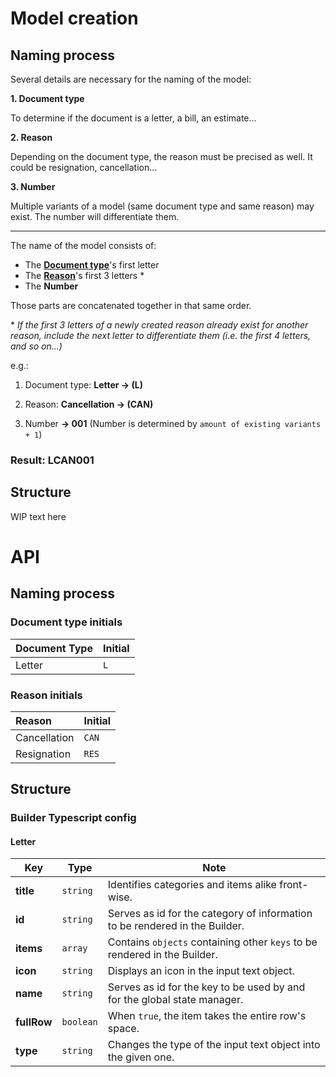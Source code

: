 # Model creation

## Naming process

Several details are necessary for the naming of the model:

**1. Document type**

To determine if the document is a letter, a bill, an estimate...

**2. Reason**

Depending on the document type, the reason must be precised as well. It could be resignation, cancellation...

**3. Number**

Multiple variants of a model (same document type and same reason) may exist. The number will differentiate them.

---

The name of the model consists of:

- The [**Document type**](#document-type-initials)'s first letter
- The [**Reason**](#reason-initials)'s first 3 letters \*
- The **Number**

Those parts are concatenated together in that same order.

\* _If the first 3 letters of a newly created reason already exist for another reason, include the next letter to differentiate them (i.e. the first 4 letters, and so on...)_

e.g.:

1. Document type: **Letter -> (L)**

2. Reason: **Cancellation -> (CAN)**

3. Number **-> 001** (Number is determined by `amount of existing variants + 1`)

### Result: LCAN001

## Structure

WIP text here

# API

## Naming process

### Document type initials

| **Document Type** | **Initial** |
| :---------------- | :---------- |
| Letter            | `L`         |

### Reason initials

| **Reason**   | **Initial** |
| :----------- | :---------- |
| Cancellation | `CAN`       |
| Resignation  | `RES`       |

## Structure

### Builder Typescript config

#### Letter

| Key         | Type      | Note                                                                        |
| ----------- | --------- | --------------------------------------------------------------------------- |
| **title**   | `string`  | Identifies categories and items alike front-wise.                           |
| **id**      | `string`  | Serves as id for the category of information to be rendered in the Builder. |
| **items**   | `array`   | Contains `objects` containing other `keys` to be rendered in the Builder.   |
| **icon**    | `string`  | Displays an icon in the input text object.                                  |
| **name**    | `string`  | Serves as id for the key to be used by and for the global state manager.    |
| **fullRow** | `boolean` | When `true`, the item takes the entire row's space.                         |
| **type**    | `string`  | Changes the type of the input text object into the given one.               |
